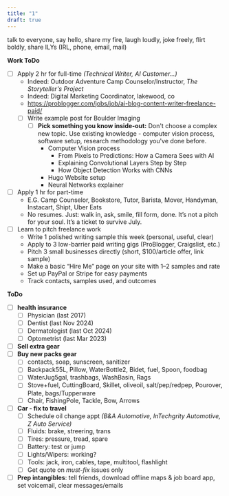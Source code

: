 ```yaml
---
title: "1"
draft: true
---
```

talk to everyone, say hello, share my fire, laugh loudly, joke freely, flirt boldly, share ILYs (IRL, phone, email, mail)

**Work ToDo**
- [ ] Apply 2 hr for full-time *(Technical Writer, AI Customer...)*
	- Indeed: Outdoor Adventure Camp Counselor/Instructor, *The Storyteller's Project*
	- Indeed: Digital Marketing Coordinator, lakewood, co
	- https://problogger.com/jobs/job/ai-blog-content-writer-freelance-paid/
	- [ ] Write example post for Boulder Imaging
		- [ ] **Pick something you know inside-out:** Don't choose a complex new topic. Use existing knowledge - computer vision process, software setup, research methodology you've done before.
			- Computer Vision process
				- From Pixels to Predictions: How a Camera Sees with AI
				- Explaining Convolutional Layers Step by Step
				- How Object Detection Works with CNNs
			- Hugo Website setup
			- Neural Networks explainer
- [ ] Apply 1 hr for part-time 
	- E.G. Camp Counselor, Bookstore, Tutor, Barista, Mover, Handyman, Instacart, Shipt, Uber Eats
	- No resumes. Just: walk in, ask, smile, fill form, done. It’s not a pitch for your soul. It’s a ticket to survive July.
- [ ] Learn to pitch freelance work
	- Write 1 polished writing sample this week (personal, useful, clear)
	- Apply to 3 low-barrier paid writing gigs (ProBlogger, Craigslist, etc.)
	- Pitch 3 small businesses directly (short, $100/article offer, link sample)
	- Make a basic “Hire Me” page on your site with 1–2 samples and rate
	- Set up PayPal or Stripe for easy payments
	- Track contacts, samples used, and outcomes

**ToDo**
- [ ] **health insurance**
	- [ ] Physician (last 2017)
	- [ ] Dentist (last Nov 2024)
	- [ ] Dermatologist (last Oct 2024)
	- [ ] Optometrist (last Mar 2023)
- [ ] **Sell extra gear**
- [ ] **Buy new packs gear**
	- [ ] contacts, soap, sunscreen, sanitizer
	- [ ] Backpack55L, Pillow, WaterBottle2, Bidet, fuel, Spoon, foodbag
	- [ ] WaterJug5gal, trashbags, WashBasin, Rags
	- [ ] Stove+fuel, CuttingBoard, Skillet, oliveoil, salt/pep/redpep, Pourover, Plate, bags/Tupperware
	- [ ] Chair, FishingPole, Tackle, Bow, Arrows
- [ ] **Car - fix to travel**
	- [ ] Schedule oil change appt *(B&A Automotive, InTechgrity Automotive, Z Auto Service)*
	- [ ] Fluids: brake, streering, trans
	- [ ] Tires: pressure, tread, spare
	- [ ] Battery: test or jump
	- [ ] Lights/Wipers: working?
	- [ ] Tools: jack, iron, cables, tape, multitool, flashlight
	- [ ] Get quote on *must-fix* issues only
- [ ] **Prep intangibles**: tell friends, download offline maps & job board app, set voicemail, clear messages/emails